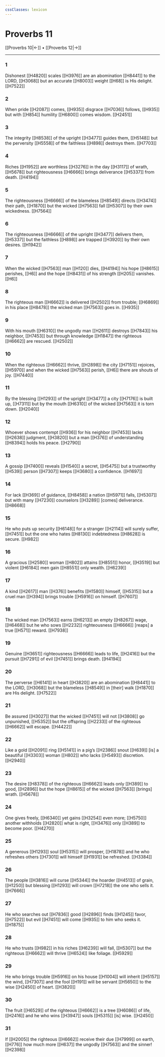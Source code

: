 ```yaml
---
cssClasses: lexicon
---
```


# Proverbs 11

[[Proverbs 10|←]] • [[Proverbs 12|→]]

---

### 1
Dishonest [[H4820]] scales [[H3976]] are an abomination [[H8441]] to the LORD, [[H3068]] but an accurate [[H8003]] weight [[H68]] is His delight. [[H7522]]

### 2
When pride [[H2087]] comes, [[H935]] disgrace [[H7036]] follows, [[H935]] but with [[H854]] humility [[H6800]] comes wisdom. [[H2451]]

### 3
The integrity [[H8538]] of the upright [[H3477]] guides them, [[H5148]] but the perversity [[H5558]] of the faithless [[H898]] destroys them. [[H7703]]

### 4
Riches [[H1952]] are worthless [[H3276]] in the day [[H3117]] of wrath, [[H5678]] but righteousness [[H6666]] brings deliverance [[H5337]] from death. [[H4194]]

### 5
The righteousness [[H6666]] of the blameless [[H8549]] directs [[H3474]] their path, [[H1870]] but the wicked [[H7563]] fall [[H5307]] by their own wickedness. [[H7564]]

### 6
The righteousness [[H6666]] of the upright [[H3477]] delivers them, [[H5337]] but the faithless [[H898]] are trapped [[H3920]] by their own desires. [[H1942]]

### 7
When the wicked [[H7563]] man [[H120]] dies, [[H4194]] his hope [[H8615]] perishes, [[H6]] and the hope [[H8431]] of his strength [[H205]] vanishes. [[H6]]

### 8
The righteous man [[H6662]] is delivered [[H2502]] from trouble; [[H6869]] in his place [[H8478]] the wicked man [[H7563]] goes in. [[H935]]

### 9
With his mouth [[H6310]] the ungodly man [[H2611]] destroys [[H7843]] his neighbor, [[H7453]] but through knowledge [[H1847]] the righteous [[H6662]] are rescued. [[H2502]]

### 10
When the righteous [[H6662]] thrive, [[H2898]] the city [[H7151]] rejoices, [[H5970]] and when the wicked [[H7563]] perish, [[H6]] there are shouts of joy. [[H7440]]

### 11
By the blessing [[H1293]] of the upright [[H3477]] a city [[H7176]] is built up, [[H7311]] but by the mouth [[H6310]] of the wicked [[H7563]] it is torn down. [[H2040]]

### 12
Whoever shows contempt [[H936]] for his neighbor [[H7453]] lacks [[H2638]] judgment, [[H3820]] but a man [[H376]] of understanding [[H8394]] holds his peace. [[H2790]]

### 13
A gossip [[H7400]] reveals [[H1540]] a secret, [[H5475]] but a trustworthy [[H539]] person [[H7307]] keeps [[H3680]] a confidence. [[H1697]]

### 14
For lack [[H369]] of guidance, [[H8458]] a nation [[H5971]] falls, [[H5307]] but with many [[H7230]] counselors [[H3289]] [comes] deliverance. [[H8668]]

### 15
He who puts up security [[H6148]] for a stranger [[H2114]] will surely suffer, [[H7451]] but the one who hates [[H8130]] indebtedness [[H8628]] is secure. [[H982]]

### 16
A gracious [[H2580]] woman [[H802]] attains [[H8551]] honor, [[H3519]] but violent [[H6184]] men gain [[H8551]] only wealth. [[H6239]]

### 17
A kind [[H2617]] man [[H376]] benefits [[H1580]] himself, [[H5315]] but a cruel man [[H394]] brings trouble [[H5916]] on himself. [[H7607]]

### 18
The wicked man [[H7563]] earns [[H6213]] an empty [[H8267]] wage, [[H6468]] but he who sows [[H2232]] righteousness [[H6666]] [reaps] a true [[H571]] reward. [[H7938]]

### 19
Genuine [[H3651]] righteousness [[H6666]] leads to life, [[H2416]] but the pursuit [[H7291]] of evil [[H7451]] brings death. [[H4194]]

### 20
The perverse [[H6141]] in heart [[H3820]] are an abomination [[H8441]] to the LORD, [[H3068]] but the blameless [[H8549]] in [their] walk [[H1870]] are His delight. [[H7522]]

### 21
Be assured [[H3027]] that the wicked [[H7451]] will not [[H3808]] go unpunished, [[H5352]] but the offspring [[H2233]] of the righteous [[H6662]] will escape. [[H4422]]

### 22
Like a gold [[H2091]] ring [[H5141]] in a pig’s [[H2386]] snout [[H639]] [is] a beautiful [[H3303]] woman [[H802]] who lacks [[H5493]] discretion. [[H2940]]

### 23
The desire [[H8378]] of the righteous [[H6662]] leads only [[H389]] to good, [[H2896]] but the hope [[H8615]] of the wicked [[H7563]] [brings] wrath. [[H5678]]

### 24
One gives freely, [[H6340]] yet gains [[H3254]] even more; [[H5750]] another withholds [[H2820]] what is right, [[H3476]] only [[H389]] to become poor. [[H4270]]

### 25
A generous [[H1293]] soul [[H5315]] will prosper, [[H1878]] and he who refreshes others [[H7301]] will himself [[H1931]] be refreshed. [[H3384]]

### 26
The people [[H3816]] will curse [[H5344]] the hoarder [[H4513]] of grain, [[H1250]] but blessing [[H1293]] will crown [[H7218]] the one who sells it. [[H7666]]

### 27
He who searches out [[H7836]] good [[H2896]] finds [[H1245]] favor, [[H7522]] but evil [[H7451]] will come [[H935]] to him who seeks it. [[H1875]]

### 28
He who trusts [[H982]] in his riches [[H6239]] will fall, [[H5307]] but the righteous [[H6662]] will thrive [[H6524]] like foliage. [[H5929]]

### 29
He who brings trouble [[H5916]] on his house [[H1004]] will inherit [[H5157]] the wind, [[H7307]] and the fool [[H191]] will be servant [[H5650]] to the wise [[H2450]] of heart. [[H3820]]

### 30
The fruit [[H6529]] of the righteous [[H6662]] is a tree [[H6086]] of life, [[H2416]] and he who wins [[H3947]] souls [[H5315]] [is] wise. [[H2450]]

### 31
If [[H2005]] the righteous [[H6662]] receive their due [[H7999]] on earth, [[H776]] how much more [[H637]] the ungodly [[H7563]] and the sinner! [[H2398]]

